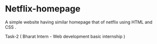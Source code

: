 # Netflix-homepage

A simple website having similar homepage that of netflix using HTML and CSS . 

Task-2 ( Bharat Intern - Web development basic internship ) 

